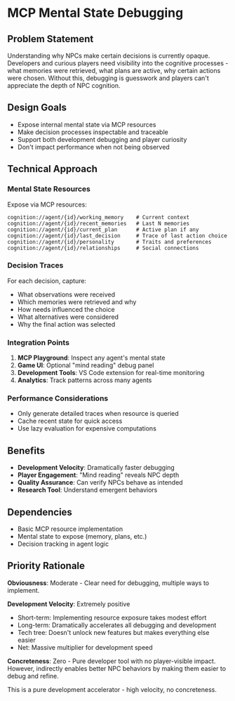 # MCP Mental State Debugging

## Problem Statement

Understanding why NPCs make certain decisions is currently opaque. Developers and curious players need visibility into the cognitive processes - what memories were retrieved, what plans are active, why certain actions were chosen. Without this, debugging is guesswork and players can't appreciate the depth of NPC cognition.

## Design Goals

- Expose internal mental state via MCP resources
- Make decision processes inspectable and traceable
- Support both development debugging and player curiosity
- Don't impact performance when not being observed

## Technical Approach

### Mental State Resources

Expose via MCP resources:

```
cognition://agent/{id}/working_memory    # Current context
cognition://agent/{id}/recent_memories   # Last N memories
cognition://agent/{id}/current_plan      # Active plan if any
cognition://agent/{id}/last_decision     # Trace of last action choice
cognition://agent/{id}/personality       # Traits and preferences
cognition://agent/{id}/relationships     # Social connections
```

### Decision Traces

For each decision, capture:
- What observations were received
- Which memories were retrieved and why
- How needs influenced the choice
- What alternatives were considered
- Why the final action was selected

### Integration Points

1. **MCP Playground**: Inspect any agent's mental state
2. **Game UI**: Optional "mind reading" debug panel
3. **Development Tools**: VS Code extension for real-time monitoring
4. **Analytics**: Track patterns across many agents

### Performance Considerations

- Only generate detailed traces when resource is queried
- Cache recent state for quick access
- Use lazy evaluation for expensive computations

## Benefits

- **Development Velocity**: Dramatically faster debugging
- **Player Engagement**: "Mind reading" reveals NPC depth
- **Quality Assurance**: Can verify NPCs behave as intended
- **Research Tool**: Understand emergent behaviors

## Dependencies

- Basic MCP resource implementation
- Mental state to expose (memory, plans, etc.)
- Decision tracking in agent logic

## Priority Rationale

**Obviousness**: Moderate - Clear need for debugging, multiple ways to implement.

**Development Velocity**: Extremely positive
- Short-term: Implementing resource exposure takes modest effort
- Long-term: Dramatically accelerates all debugging and development
- Tech tree: Doesn't unlock new features but makes everything else easier
- Net: Massive multiplier for development speed

**Concreteness**: Zero - Pure developer tool with no player-visible impact. However, indirectly enables better NPC behaviors by making them easier to debug and refine.

This is a pure development accelerator - high velocity, no concreteness.